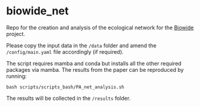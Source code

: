 # biowide_net

Repo for the creation and analysis of the ecological network for the [Biowide](https://ecos.au.dk/en/researchconsultancy/themes/biowide) project.

Please copy the input data in the `/data` folder and amend the `/config/main.yaml` file accordingly (if required).

The script requires mamba and conda but installs all the other required packages via mamba. The results from the paper can be reproduced by running:
```
bash scripts/scripts_bash/PA_net_analysis.sh
```

The results will be collected in the `/results` folder.

